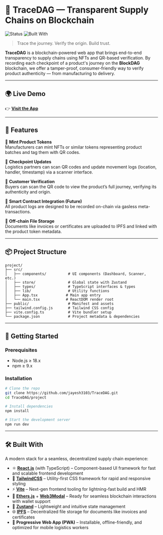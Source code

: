 # 🔗 TraceDAG — Transparent Supply Chains on Blockchain


![Status](https://img.shields.io/badge/status-Prototype-yellow)
![Built With](https://img.shields.io/badge/built%20with-React%20%7C%20Tailwind%20%7C%20TypeScript%20%7C%20Vite-brightgreen)

> Trace the journey. Verify the origin. Build trust.

**TraceDAG** is a blockchain-powered web app that brings end-to-end transparency to supply chains using NFTs and QR-based verification. By recording each checkpoint of a product's journey on the **BlockDAG** blockchain, we offer a tamper-proof, consumer-friendly way to verify product authenticity — from manufacturing to delivery.

---

## 🌍 Live Demo

👉 [**Visit the App**](https://gilded-gingersnap-d82c5b.netlify.app/)

---

## 🚀 Features

🔹 **Mint Product Tokens**  
Manufacturers can mint NFTs or similar tokens representing product batches and tag them with QR codes.

🔹 **Checkpoint Updates**  
Logistics partners can scan QR codes and update movement logs (location, handler, timestamp) via a scanner interface.

🔹 **Customer Verification**  
Buyers can scan the QR code to view the product’s full journey, verifying its authenticity and origin.

🔹 **Smart Contract Integration (Future)**  
All product logs are designed to be recorded on-chain via gasless meta-transactions.

🔹 **Off-chain File Storage**  
Documents like invoices or certificates are uploaded to IPFS and linked with the product token metadata.

---

## 📦 Project Structure
```text
project/
├── src/
│   ├── components/          # UI components (Dashboard, Scanner, etc.)
│   ├── store/               # Global state with Zustand
│   ├── types/               # TypeScript interfaces & types
│   ├── lib/                 # Utility functions
│   ├── App.tsx             # Main app entry
│   └── main.tsx            # ReactDOM render root
├── public/                  # Manifest and assets
├── tailwind.config.js       # Tailwind CSS config
├── vite.config.ts           # Vite bundler setup
└── package.json             # Project metadata & dependencies
```

---

## 🧪 Getting Started

### Prerequisites
- Node.js ≥ 18.x
- npm ≥ 9.x

### Installation

```bash
# Clone the repo
git clone https://github.com/jayesh3103/TraceDAG.git
cd TraceDAG/project

# Install dependencies
npm install

# Start the development server
npm run dev
```
---

## 🛠️ Built With

A modern stack for a seamless, decentralized supply chain experience:

- ⚛️ **[React.js](https://reactjs.org/)** (with TypeScript) – Component-based UI framework for fast and scalable frontend development  
- 🎨 **[TailwindCSS](https://tailwindcss.com/)** – Utility-first CSS framework for rapid and responsive styling  
- ⚡ **[Vite](https://vitejs.dev/)** – Next-gen frontend tooling for lightning-fast build and HMR  
- 🔐 **[Ethers.js](https://docs.ethers.org/)** + **[Web3Modal](https://web3modal.com/)** – Ready for seamless blockchain interactions with wallet support  
- 🧠 **[Zustand](https://zustand-demo.pmnd.rs/)** – Lightweight and intuitive state management  
- 🌐 **[IPFS](https://ipfs.tech/)** – Decentralized file storage for documents like invoices and certificates  
- 📱 **Progressive Web App (PWA)** – Installable, offline-friendly, and optimized for mobile logistics workers  
